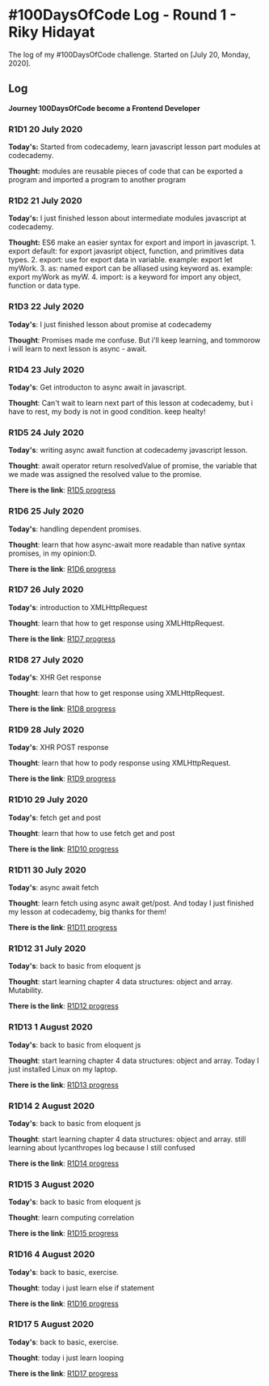 # #100DaysOfCode Log - Round 1 - Riky Hidayat

The log of my #100DaysOfCode challenge. Started on [July 20, Monday, 2020].

## Log
**Journey 100DaysOfCode become a Frontend Developer**

### R1D1 20 July 2020
**Today's:** Started from codecademy, learn javascript lesson part modules at codecademy.

**Thought:** modules are reusable pieces of code that can be exported a program and imported a program to another program

### R1D2 21 July 2020
**Today's:** I just finished lesson about intermediate modules javascript at codecademy.

**Thought:** ES6 make an easier syntax for export and import in javascript. 
    1. export default: for export javasript object, function, and primitives data types.
    2. export: use for export data in variable. example: export let myWork.
    3. as: named export can be alliased using keyword as. example: export myWork as myW.
    4. import: is a keyword for import any object, function or data type.
    
### R1D3 22 July 2020
**Today's**: I just finished lesson about promise at codecademy

**Thought**: Promises made me confuse. But i'll keep learning, and tommorow i will learn to next lesson is async - await.

### R1D4 23 July 2020
**Today's**: Get introducton to async await in javascript.

**Thought**: Can't wait to learn next part of this lesson at codecademy, but i have to rest, my body is not in good condition. keep healty!

### R1D5 24 July 2020
**Today's**: writing async await function at codecademy javascript lesson.

**Thought**: await operator return resolvedValue of promise, the variable that we made was assigned the resolved value to the promise.

**There is the link**: [R1D5 progress](https://twitter.com/rikymehmet/status/1286511700707930113)

### R1D6 25 July 2020
**Today's**: handling dependent promises.

**Thought**: learn that how async-await more readable than native syntax promises, in my opinion:D.

**There is the link**: [R1D6 progress](https://twitter.com/rikymehmet/status/1286919858169339904)

### R1D7 26 July 2020
**Today's**: introduction to XMLHttpRequest

**Thought**: learn that how to get response using XMLHttpRequest.

**There is the link**: [R1D7 progress](https://twitter.com/rikymehmet/status/1287302884455931904)

### R1D8 27 July 2020
**Today's**: XHR Get response

**Thought**: learn that how to get response using XMLHttpRequest.

**There is the link**: [R1D8 progress](https://twitter.com/rikymehmet/status/1287594996875628549)

### R1D9 28 July 2020
**Today's**: XHR POST response

**Thought**: learn that how to pody response using XMLHttpRequest.

**There is the link**: [R1D9 progress](https://twitter.com/rikymehmet/status/1288079604180062208)

### R1D10 29 July 2020
**Today's**: fetch get and post

**Thought**: learn that how to use fetch get and post

**There is the link**: [R1D10 progress](https://twitter.com/rikymehmet/status/1288267874214137856)

### R1D11 30 July 2020
**Today's**: async await fetch

**Thought**: learn fetch using async await get/post. And today I just finished my lesson at codecademy, big thanks for them!

**There is the link**: [R1D11 progress](https://twitter.com/rikymehmet/status/1288626465668399104)

### R1D12 31 July 2020
**Today's**: back to basic from eloquent js

**Thought**: start learning chapter 4 data structures: object and array. Mutability.

**There is the link**: [R1D12 progress](https://twitter.com/rikymehmet/status/1289525211008647169)

### R1D13 1 August 2020
**Today's**: back to basic from eloquent js

**Thought**: start learning chapter 4 data structures: object and array. Today I just installed Linux on my laptop.

**There is the link**: [R1D13 progress](https://twitter.com/rikymehmet/status/1289525211008647169)

### R1D14 2 August 2020
**Today's**: back to basic from eloquent js

**Thought**: start learning chapter 4 data structures: object and array. still learning about lycanthropes log because I still confused

**There is the link**: [R1D14 progress](https://twitter.com/rikymehmet/status/1289891972975476738)

### R1D15 3 August 2020
**Today's**: back to basic from eloquent js

**Thought**: learn computing correlation

**There is the link**: [R1D15 progress](https://twitter.com/rikymehmet/status/1290295799180431361)

### R1D16 4 August 2020
**Today's**: back to basic, exercise.

**Thought**: today i just learn else if statement

**There is the link**: [R1D16 progress](https://twitter.com/rikymehmet/status/1290618306202701825)

### R1D17 5 August 2020
**Today's**: back to basic, exercise.

**Thought**: today i just learn looping

**There is the link**: [R1D17 progress](https://twitter.com/rikymehmet/status/1290963001965547521)
